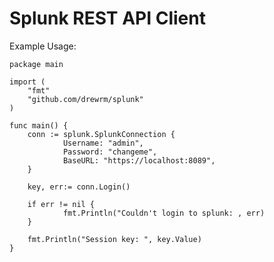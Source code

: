 # Splunk REST API Client

Example Usage:

    package main

    import (
        "fmt"
        "github.com/drewrm/splunk"
    )

    func main() {
        conn := splunk.SplunkConnection {
                Username: "admin",
                Password: "changeme",
                BaseURL: "https://localhost:8089",
        }

        key, err:= conn.Login()

        if err != nil {
                fmt.Println("Couldn't login to splunk: , err)
        }

        fmt.Println("Session key: ", key.Value)
    }
